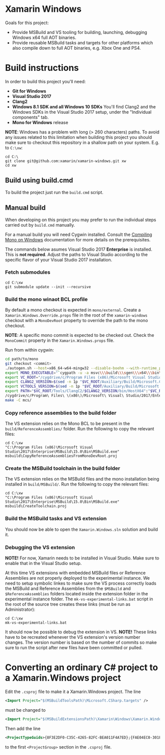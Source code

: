 Xamarin Windows
===============

Goals for this project:

 * Provide MSBuild and VS tooling for building, launching, debugging Windows
   x64 full AOT binaries.
 * Provide reusable MSBuild tasks and targets for other platforms which also
   compile down to full AOT binaries, e.g. Xbox One and PS4.

# Build instructions

In order to build this project you'll need:

* **Git for Windows**
* **Visual Studio 2017**
* **Clang2** 
* **Windows 8.1 SDK and all Windows 10 SDKs** 
You'll find Clang2 and the Windows SDKs in the Visual Studio 2017 setup, under the "Individual components" tab.
* **Mono for Windows** release


**NOTE**: Windows has a problem with long (> 260 characters) paths. To avoid
any issues related to this limitation when building this project you should
make sure to checkout this repository in a shallow path on your system. E.g.
to `C:\xw`:

```
cd C:\
git clone git@github.com:xamarin/xamarin-windows.git xw
cd xw
```

## Build using build.cmd

To build the project just run the `build.cmd` script.

## Manual build

When developing on this project you may prefer to run the individual steps
carried out by `build.cmd` manually.

For a manual build you will need Cygwin installed. Consult the [Compiling Mono
on Windows](http://www.mono-project.com/docs/compiling-mono/windows/)
documentation for more details on the prerequisites.

The commands below asumes Visual Studio 2017 **Enterprise** is installed. This is **not required**.
Adjust the paths to Visual Studio according to the specific flavor of your Visual Studio 2017 installation.

### Fetch submodules

```
cd C:\xw
git submodule update --init --recursive
```

### Build the mono winaot BCL profile

By default a mono checkout is expected in `mono/external`. Create a
`Xamarin.Windows.Override.props` file in the root of the `xamarin-windows`
checkout with a `MonoDevRoot` property to override the path to the mono
checkout.

**NOTE**: A specific mono commit is expected to be checked out. Check the
`MonoCommit` property in the `Xamarin.Windows.props` file.

Run from within cygwin:
```bash
cd path/to/mono
git checkout <commit>
./autogen.sh --host=x86_64-w64-mingw32 --disable-boehm --with-runtime_preset=winaot
export MONO_EXECUTABLE="`cygpath -u -a msvc\\\build\\\sgen\\\x64\\\bin\\\Release\\\mono-sgen.exe`"
export VC_ROOT="/cygdrive/c/Program Files (x86)/Microsoft Visual Studio/2017/Enterprise/VC"
export CLANG2_VERSION=$(sed -n 1p "$VC_ROOT/Auxiliary/Build/Microsoft.ClangC2Version.default.txt" | sed 's/\s//g')
export VCTOOLS_VERSION=$(sed -n 1p "$VC_ROOT/Auxiliary/Build/Microsoft.VCToolsVersion.default.txt" | sed 's/\s//g')
export PATH="$VC_ROOT/Tools/ClangC2/$CLANG2_VERSION/bin/HostX64":"$VC_ROOT/Tools/MSVC/$VCTOOLS_VERSION/bin/HostX64/x64":$PATH
/cygdrive/c/Program\ Files\ \(x86\)/Microsoft\ Visual\ Studio/2017/Enterprise/MSBuild/15.0/Bin/MSBuild.exe /p:PlatformToolset=v140 /p:Platform=x64 /p:Configuration=Release /p:MONO_TARGET_GC=sgen msvc/mono.sln
make -C mcs/
```

### Copy reference assemblies to the build folder

The VS extension relies on the Mono BCL to be present in the
`build/ReferenceAssemblies/` folder. Run the following to copy the relevant
files:
```
cd C:\xw
"C:\Program Files (x86)\Microsoft Visual Studio\2017\Enterprise\MSBuild\15.0\Bin\MSBuild.exe" msbuild\CopyReferenceAssembliesFromMonoDevRoot.proj
```

### Create the MSBuild toolchain in the build folder

The VS extension relies on the MSBuild files and the mono installation being
installed in `build/MSBuild/`. Run the following to copy the relevant files:
```
cd C:\xw
"C:\Program Files (x86)\Microsoft Visual Studio\2017\Enterprise\MSBuild\15.0\Bin\MSBuild.exe" msbuild\CreateToolchain.proj
```

### Build the MSBuild tasks and VS extension

You should now be able to open the `Xamarin.Windows.sln` solution and build
it.


### Debugging the VS extension

**NOTE!** For now, Xamarin needs to be installed in Visual Studio. Make sure
to enable that in the Visual Studio setup.

At this time VS extensions with embedded MSBuild files or Reference Assemblies
are not properly deployed to the experimental instance. We need to setup
symbolic linkes to make sure the VS process correctly loads the MSBuild and
Reference Assemblies from the `$MSBuild` and `$ReferenceAssemblies` folders
located inside the extension folder in the experimental instance folder. The
`mk-vs-experimental-links.bat` script in the root of the source tree creates
these links (must be run as Administrator):

```
cd C:\xw
mk-vs-experimental-links.bat
```

It should now be possible to debug the extension in VS. **NOTE!** These links
have to be recreated whenever the VS extension's version number changes. The
version number is based on the number of commits so make sure to run the
script after new files have been committed or pulled.


# Converting an ordinary C# project to a Xamarin.Windows project

Edit the `.csproj` file to make it a Xamarin.Windows project. The line

```xml
<Import Project="$(MSBuildToolsPath)\Microsoft.CSharp.targets" />
```

must be changed to 

```xml
<Import Project="$(MSBuildExtensionsPath)\Xamarin\Windows\Xamarin.Windows.CSharp.targets" />
```

Then add the line

```xml
<ProjectTypeGuids>{8F3E2DF0-C35C-4265-82FC-BEA011F4A7ED};{FAE04EC0-301F-11D3-BF4B-00C04F79EFBC}</ProjectTypeGuids>
```

to the first `<ProjectGroup>` section in the `.csproj` file.

